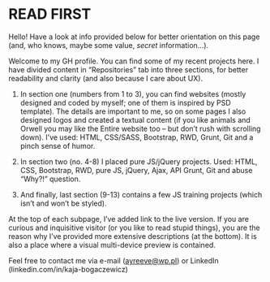 # READ FIRST

Hello! Have a look at info provided below for better orientation on this page (and, who knows, maybe some value, _secret_ information...).

Welcome to my GH profile. You can find some of my recent projects here. I have divided content in “Repositories” tab into three sections, for better readability and clarity (and also because I care about UX). 

1. In section one (numbers from 1 to 3), you can find websites (mostly designed and coded by myself; one of them is inspired by PSD template). The details are important to me, so on some pages I also designed logos and created a textual content (if you like animals and Orwell you may like the Entire website too –  but don’t rush with scrolling down). I’ve used: HTML, CSS/SASS, Bootstrap, RWD, Grunt, Git and a pinch sense of humor.

2. In section two (no. 4-8) I placed pure JS/jQuery projects. Used: HTML, CSS, Bootstrap, RWD, pure JS, jQuery, Ajax, API Grunt, Git and abuse “Why?!” question.

3. And finally, last section (9-13) contains a few JS training projects (which isn’t and won’t be styled).

At the top of each subpage, I’ve added link to the live version. If you are curious and inquisitive visitor (or you like to read stupid things), you are the reason why I’ve provided more extensive descriptions (at the bottom). It is also a place where a visual multi-device preview is contained.

Feel free to contact me via e-mail (ayreeve@wp.pl) or LinkedIn (linkedin.com/in/kaja-bogaczewicz)

